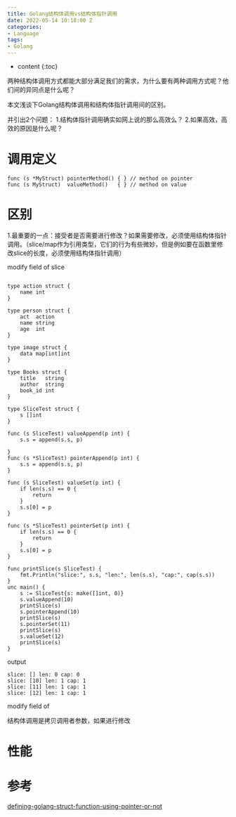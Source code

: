 ```yaml
---
title: Golang结构体调用vs结构体指针调用
date: 2022-05-14 10:18:00 Z
categories:
- Language
tags:
- Golang
---
```


* content
{:toc}

两种结构体调用方式都能大部分满足我们的需求，为什么要有两种调用方式呢？他们间的异同点是什么呢？

本文浅谈下Golang结构体调用和结构体指针调用间的区别。

并引出2个问题：
1.结构体指针调用确实如网上说的那么高效么？
2.如果高效，高效的原因是什么呢？

# 调用定义
```golang
func (s *MyStruct) pointerMethod() { } // method on pointer
func (s MyStruct)  valueMethod()   { } // method on value
```

# 区别
1.最重要的一点：接受者是否需要进行修改？如果需要修改，必须使用结构体指针调用。（slice/map作为引用类型，它们的行为有些微妙，但是例如要在函数里修改slice的长度，必须使用结构体指针调用）

modify field of slice
```golang

type action struct {
	name int
}

type person struct {
	act  action
	name string
	age  int
}

type image struct {
	data map[int]int
}

type Books struct {
	title   string
	author  string
	book_id int
}

type SliceTest struct {
	s []int
}

func (s SliceTest) valueAppend(p int) {
	s.s = append(s.s, p)

}
func (s *SliceTest) pointerAppend(p int) {
	s.s = append(s.s, p)
}

func (s SliceTest) valueSet(p int) {
	if len(s.s) == 0 {
		return
	}
	s.s[0] = p
}

func (s *SliceTest) pointerSet(p int) {
	if len(s.s) == 0 {
		return
	}
	s.s[0] = p
}

func printSlice(s SliceTest) {
	fmt.Println("slice:", s.s, "len:", len(s.s), "cap:", cap(s.s))
}
unc main() {
	s := SliceTest{s: make([]int, 0)}
	s.valueAppend(10)
	printSlice(s)
	s.pointerAppend(10)
	printSlice(s)
	s.pointerSet(11)
	printSlice(s)
	s.valueSet(12)
	printSlice(s)
}

```
output
```text
slice: [] len: 0 cap: 0
slice: [10] len: 1 cap: 1
slice: [11] len: 1 cap: 1
slice: [12] len: 1 cap: 1
```
modify field of 

结构体调用是拷贝调用者参数，如果进行修改

# 性能

# 参考
[defining-golang-struct-function-using-pointer-or-not](https://stackoverflow.com/questions/25382073/defining-golang-struct-function-using-pointer-or-not)


